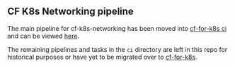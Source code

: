 ## CF K8s Networking pipeline

The main pipeline for cf-k8s-networking has been moved into [cf-for-k8s ci](https://github.com/cloudfoundry/cf-for-k8s/blob/main/ci/pipelines/cf-k8s-networking.yml) and can be viewed [here](https://release-integration.ci.cf-app.com/teams/main/pipelines/cf-k8s-networking).

The remaining pipelines and tasks in the `ci` directory are left in this repo for historical purposes or have yet to be migrated over to [cf-for-k8s](https://github.com/cloudfoundry/cf-for-k8s).
